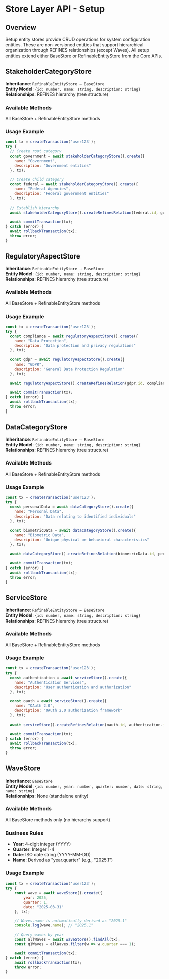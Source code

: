 # Store Layer API - Setup

## Overview
Setup entity stores provide CRUD operations for system configuration entities. These are non-versioned entities that support hierarchical organization through REFINES relationships (except Waves). All setup entities extend either BaseStore or RefinableEntityStore from the Core APIs.

## StakeholderCategoryStore
**Inheritance**: `RefinableEntityStore → BaseStore`  
**Entity Model**: `{id: number, name: string, description: string}`  
**Relationships**: REFINES hierarchy (tree structure)

### Available Methods
All BaseStore + RefinableEntityStore methods

### Usage Example
```javascript
const tx = createTransaction('user123');
try {
  // Create root category
  const government = await stakeholderCategoryStore().create({
    name: "Government",
    description: "Government entities"
  }, tx);
  
  // Create child category  
  const federal = await stakeholderCategoryStore().create({
    name: "Federal Agencies",
    description: "Federal government entities"
  }, tx);
  
  // Establish hierarchy
  await stakeholderCategoryStore().createRefinesRelation(federal.id, government.id, tx);
  
  await commitTransaction(tx);
} catch (error) {
  await rollbackTransaction(tx);
  throw error;
}
```

## RegulatoryAspectStore
**Inheritance**: `RefinableEntityStore → BaseStore`  
**Entity Model**: `{id: number, name: string, description: string}`  
**Relationships**: REFINES hierarchy (tree structure)

### Available Methods
All BaseStore + RefinableEntityStore methods

### Usage Example
```javascript
const tx = createTransaction('user123');
try {
  const compliance = await regulatoryAspectStore().create({
    name: "Data Protection",
    description: "Data protection and privacy regulations"
  }, tx);
  
  const gdpr = await regulatoryAspectStore().create({
    name: "GDPR", 
    description: "General Data Protection Regulation"
  }, tx);
  
  await regulatoryAspectStore().createRefinesRelation(gdpr.id, compliance.id, tx);
  
  await commitTransaction(tx);
} catch (error) {
  await rollbackTransaction(tx);
  throw error;
}
```

## DataCategoryStore
**Inheritance**: `RefinableEntityStore → BaseStore`  
**Entity Model**: `{id: number, name: string, description: string}`  
**Relationships**: REFINES hierarchy (tree structure)

### Available Methods
All BaseStore + RefinableEntityStore methods

### Usage Example
```javascript
const tx = createTransaction('user123');
try {
  const personalData = await dataCategoryStore().create({
    name: "Personal Data",
    description: "Data relating to identified individuals"
  }, tx);
  
  const biometricData = await dataCategoryStore().create({
    name: "Biometric Data",
    description: "Unique physical or behavioral characteristics"
  }, tx);
  
  await dataCategoryStore().createRefinesRelation(biometricData.id, personalData.id, tx);
  
  await commitTransaction(tx);
} catch (error) {
  await rollbackTransaction(tx);
  throw error;
}
```

## ServiceStore
**Inheritance**: `RefinableEntityStore → BaseStore`  
**Entity Model**: `{id: number, name: string, description: string}`  
**Relationships**: REFINES hierarchy (tree structure)

### Available Methods
All BaseStore + RefinableEntityStore methods

### Usage Example
```javascript
const tx = createTransaction('user123');
try {
  const authentication = await serviceStore().create({
    name: "Authentication Services",
    description: "User authentication and authorization"
  }, tx);
  
  const oauth = await serviceStore().create({
    name: "OAuth 2.0",
    description: "OAuth 2.0 authorization framework"
  }, tx);
  
  await serviceStore().createRefinesRelation(oauth.id, authentication.id, tx);
  
  await commitTransaction(tx);
} catch (error) {
  await rollbackTransaction(tx);
  throw error;
}
```

## WaveStore
**Inheritance**: `BaseStore`  
**Entity Model**: `{id: number, year: number, quarter: number, date: string, name: string}`  
**Relationships**: None (standalone entity)

### Available Methods
All BaseStore methods only (no hierarchy support)

### Business Rules
- **Year**: 4-digit integer (YYYY)
- **Quarter**: Integer 1-4
- **Date**: ISO date string (YYYY-MM-DD)
- **Name**: Derived as "year.quarter" (e.g., "2025.1")

### Usage Example
```javascript
const tx = createTransaction('user123');
try {
    const wave = await waveStore().create({
        year: 2025,
        quarter: 1,
        date: "2025-03-31"
    }, tx);

    // Waves.name is automatically derived as "2025.1"
    console.log(wave.name); // "2025.1"

    // Query waves by year
    const allWaves = await waveStore().findAll(tx);
    const q1Waves = allWaves.filter(w => w.quarter === 1);

    await commitTransaction(tx);
} catch (error) {
    await rollbackTransaction(tx);
    throw error;
}
```